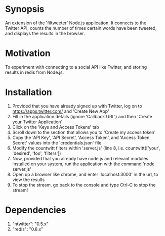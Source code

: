 # Synopsis
An extension of the 'filtweeter' Node.js application. It connects to the Twitter API; counts the number of times certain words have been tweeted, and displays the results in the browser.

# Motivation
To experiment with connecting to a social API like Twitter, and storing results in redis from Node.js.

# Installation

1. Provided that you have already signed up with Twitter, log on to https://apps.twitter.com/ and 'Create New App'
2. Fill in the application details (ignore 'Callback URL') and then 'Create your Twitter Application'
3. Click on the 'Keys and Access Tokens' tab
4. Scroll down to the section that allows you to 'Create my access token'
5. Copy the 'API Key', 'API Secret', 'Access Token', and 'Access Token Secret' values into the 'credentials.json' file
6. Modify the countwitt filters within 'server.js' (line 8, i.e. countwitt(['your', 'desired', 'foo', 'filters'])
7. Now, provided that you already have node.js and relevant modules installed on your system, run the application with the command 'node server.js'
8. Open up a browser like chrome, and enter 'localhost:3000' in the url, to view the results
9. To stop the stream, go back to the console and type Ctrl-C to stop the stream!

# Dependencies

1. "ntwitter": "0.5.x"
2. "redis": "0.8.x"